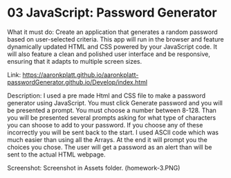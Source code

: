# 03 JavaScript: Password Generator

What it must do:
Create an application that generates a random password based on user-selected criteria. This app will run in the browser and feature dynamically updated HTML and CSS powered by your JavaScript code. It will also feature a clean and polished user interface and be responsive, ensuring that it adapts to multiple screen sizes.

Link: https://aaronkplatt.github.io/aaronkplatt-passwordGenerator.github.io/Develop/index.html

Description: 
I used a pre made Html and CSS file to make a password generator using JavaScript. You must click Generate password and you will be presented a prompt. You must choose a number between 8-128. Than you will be presented several prompts asking for what type of characters you can shoose to add to your password. If you choose any of these incorrectly you will be sent back to the start. I used ASCII code which was much easier than using all the Arrays. At the end it will prompt you the choices you chose. The user will get a password as an alert than will be sent to the actual HTML webpage. 

Screenshot: Screenshot in Assets folder. (homework-3.PNG)